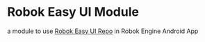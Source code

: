 # Robok Easy UI Module

a module to use [Robok Easy UI Repo](https://github.com/Robok-Engine/Robok-Easy-UI) in Robok Engine Android App
